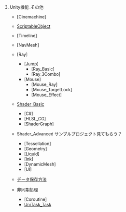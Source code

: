 3. Unity機能_その他
     + [Cinemachine]
     + [ScriptableObject](ScriptableObject/0_ScriptableObject.md)

     + [Timeline]
     + [NavMesh]
     + [Ray]
       - [Jump]
         * [Ray_Basic]
         * [Ray_3Combo]
       - [Mouse]
         * [Mouse_Ray]
         * [Mouse_TargetLock]
         * [Mouse_Effect]


     + [Shader_Basic](Shader/shader.md)
       - [C#]
       - [HLSL_CG]
       - [ShaderGraph]
     + Shader_Advanced サンプルプロジェクト見てもらう？
       - [Tessellation]
       - [Geometry]
       - [Liquid]
       - [Ink]
       - [DynamicMesh]
       - [UI]

     + [データ保存方法](SaveData/0_SaveData.md)
     + 非同期処理
       + [Coroutine]
       + [UniTask_Task](UniTask/UniTask0_0.md)

     <br>


